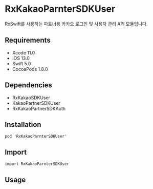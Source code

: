 # RxKakaoParnterSDKUser

RxSwift를 사용하는 파트너용 카카오 로그인 및 사용자 관리 API 모듈입니다.

## Requirements
- Xcode 11.0
- iOS 13.0
- Swift 5.0
- CocoaPods 1.8.0

## Dependencies
- RxKakaoSDKUser
- KakaoPartnerSDKUser
- RxKakaoPartnerSDKAuth

## Installation
```
pod 'RxKakaoParnterSDKUser'
```

## Import
```
import RxKakaoParnterSDKUser
```

## Usage